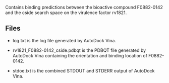 Contains binding predictions between the bioactive compound F0882-0142 and the cside search space on the virulence factor rv1821.

## Files

- log.txt is the log file generated by AutoDock Vina.

- rv1821_F0882-0142_cside.pdbqt is the PDBQT file generated by AutoDock Vina containing the orientation and binding location of F0882-0142.

- stdoe.txt is the combined STDOUT and STDERR output of AutoDock Vina.

